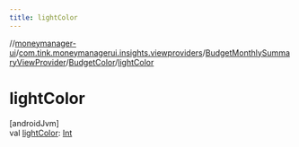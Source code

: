 ```yaml
---
title: lightColor
---
```

//[moneymanager-ui](../../../../index.html)/[com.tink.moneymanagerui.insights.viewproviders](../../index.html)/[BudgetMonthlySummaryViewProvider](../index.html)/[BudgetColor](index.html)/[lightColor](light-color.html)



# lightColor



[androidJvm]\
val [lightColor](light-color.html): [Int](https://kotlinlang.org/api/latest/jvm/stdlib/kotlin/-int/index.html)




